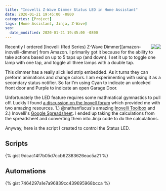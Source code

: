```yaml
---
title: "Inovelli Z-Wave Dimmer Status LED in Home Assistant"
date: 2020-01-21 19:45:00 -0800
categories: [Project]
tags: [Home Assistant, Jinja, Z-Wave]
seo:
  date_modified: 2020-01-21 19:45:00 -0800
---
```


<div style="float: right"><img src="//ir-na.amazon-adsystem.com/e/ir?t=brianhanifi0d-20&l=am2&o=1&a=B07S1BMMGH"><img src="//ws-na.amazon-adsystem.com/widgets/q?_encoding=UTF8&MarketPlace=US&ASIN=B07S1BMMGH&ServiceVersion=20070822&ID=AsinImage&WS=1&Format=_SL160_&tag=brianhanifi0d-20"></div>Recently I ordered [Inovelli (Red Series) Z-Wave Dimmer][amazon-inovelli-dimmer] from Amazon. I primarily got it because for the ability to take actions based on up to 5 taps up (and down). I set it up to toggle one lamp with one tap, and toggle all three lamps with a double tap.

This dimmer has a really slick led strip embedded. As it turns they can preform animations and change colors. I am experimenting with using it as a secondary status notifier. So far I'm using Cyan to indicate an unlocked front door and Purple to indicate an open Garage Door.

Unfortunately the LED feature requires some mathmatical gymnastics to pull off. Luckly I found [a discussion on the Inovell forum][discuss] which provided me with two amazing resources. 1.) @nathanfiscus's amazing [Inovelli Toolbox][calc] and 2.) Inovelli's [Google Spreadsheet][spreadsheet]. I ended up taking the calculations from the spreadsheet and converting them into Jinja code to do the calculations.

Anyway, here is the script I created to control the Status LED.

## Scripts

{% gist 9dcac14f7b05d7ccb62383626eac5a21 %}

## Automations

{% gist 7464297a1e7a96839cc439695968bcca %}

[amazon-inovelli-dimmer]: https://www.amazon.com/gp/product/B07S1BMMGH/ref=as_li_tl?ie=UTF8&camp=1789&creative=9325&creativeASIN=B07S1BMMGH&linkCode=as2&tag=brianhanifi0d-20&linkId=e9eab63e3bd22d91d96bc880228508a1

[calc]: https://nathanfiscus.github.io/inovelli-notification-calc/
[discuss]: https://community.inovelli.com/t/home-assistant-2nd-gen-switch-rgb-working/168/62
[spreadsheet]: https://docs.google.com/spreadsheets/u/1/d/1SGJrJHCUtz8AzznWL_mLCTJjjr2U0IpltcUkRr7N_6M/edit?usp=sharing
